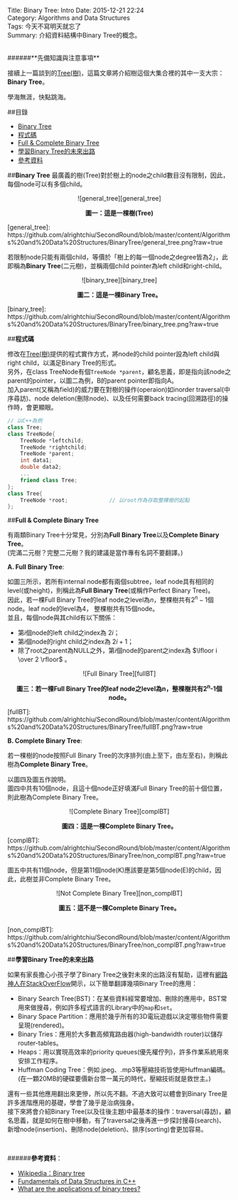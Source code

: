 Title: Binary Tree: Intro 
Date: 2015-12-21 22:24  
Category: Algorithms and Data Structures  
Tags: 今天不寫明天就忘了  
Summary: 介紹資料結構中Binary Tree的概念。



</br>
######**先備知識與注意事項**

接續上一篇談到的[Tree(樹)](http://alrightchiu.github.io/SecondRound/treeshu.html)，這篇文章將介紹樹這個大集合裡的其中一支大宗：**Binary Tree**。

學海無涯，快點跳海。
</br>

##目錄
* [Binary Tree](#bt) 
* [程式碼](#code)   
* [Full & Complete Binary Tree](#fullcomplete) 
* [學習Binary Tree的未來出路](#application)
* [參考資料](#ref)

 <a name="bt"></a>
 
##**Binary Tree**
最廣義的樹(Tree)對於樹上的node之child數目沒有限制，因此，每個node可以有多個child。

<center>  
![general_tree][general_tree]

**圖一：這是一棵樹(Tree)**
</center>  
[general_tree]: https://github.com/alrightchiu/SecondRound/blob/master/content/Algorithms%20and%20Data%20Structures/BinaryTree/general_tree.png?raw=true


若限制node只能有兩個child，等價於「樹上的每一個node之degree皆為2」，此即稱為**Binary Tree**(二元樹)，並稱兩個child pointer為left child和right-child。

<center>  
![binary_tree][binary_tree] 

**圖二：這是一棵Binary Tree。**
</center>
[binary_tree]: https://github.com/alrightchiu/SecondRound/blob/master/content/Algorithms%20and%20Data%20Structures/BinaryTree/binary_tree.png?raw=true


 <a name="code"></a>
##**程式碼**

修改在[Tree(樹)](http://alrightchiu.github.io/SecondRound/treeshu.html#code)提供的程式實作方式，將node的child pointer設為left child與right child，以滿足Binary Tree的形式。  
另外，在class TreeNode有個`TreeNode *parent`，顧名思義，即是指向該node之parent的pointer，以圖二為例，B的parent pointer即指向A。  
加入parent(又稱為field)的威力要在對樹的操作(operaion)如inorder traversal(中序尋訪)、node deletion(刪除node)、以及任何需要back tracing(回溯路徑)的操作時，會更顯眼。

```cpp
// 以C++為例
class Tree;
class TreeNode{
	TreeNode *leftchild;		 
	TreeNode *rightchild;		
	TreeNode *parent;			
	int data1;					
	double data2;
	...
	friend class Tree;
};
class Tree{
	TreeNode *root;				// 以root作為存取整棵樹的起點
};
```

 <a name="fullcomplete"></a>

##**Full & Complete Binary Tree**  

有兩類Binary Tree十分常見，分別為**Full Binary Tree**以及**Complete Binary Tree**。  
(完滿二元樹？完整二元樹？我的建議是當作專有名詞不要翻譯。) 
 
**A. Full Binary Tree**:  

如圖三所示，若所有internal node都有兩個subtree，leaf node具有相同的level(或height)，則稱此為**Full Binary Tree**(或稱作Perfect Binary Tree)。  
因此，若一棵Full Binary Tree的leaf node之level為$n$，整棵樹共有$2^n-1$個node。leaf node的level為4， 整棵樹共有15個node。  
並且，每個node與其child有以下關係：

* 第$i$個node的left child之index為 $2i$；
* 第$i$個node的right child之index為 $2i+1$；
* 除了root之parent為NULL之外，第$i$個node的parent之index為 $\lfloor i \over 2 \rfloor$ 。

<center>
![Full Binary Tree][fullBT]  

**圖三：若一棵Full Binary Tree的leaf node之level為n，整棵樹共有2<sup>n</sup>-1個node。**  
</center>   
[fullBT]: https://github.com/alrightchiu/SecondRound/blob/master/content/Algorithms%20and%20Data%20Structures/BinaryTree/fullBT.png?raw=true  


**B. Complete Binary Tree**:

若一棵樹的node按照Full Binary Tree的次序排列(由上至下，由左至右)，則稱此樹為**Complete Binary Tree**。  

以圖四及圖五作說明。  
圖四中共有10個node，且這十個node正好填滿Full Binary Tree的前十個位置，則此樹為Complete Binary Tree。  

<center>
![Complete Binary Tree][complBT]  

**圖四：這是一棵Complete Binary Tree。**
</center>  
[complBT]: https://github.com/alrightchiu/SecondRound/blob/master/content/Algorithms%20and%20Data%20Structures/BinaryTree/non_complBT.png?raw=true

圖五中共有11個node，但是第11個node(K)應該要是第5個node(E)的child，因此，此樹並非Complete Binary Tree。

<center>
![Not Complete Binary Tree][non_complBT]  

**圖五：這不是一棵Complete Binary Tree。**
</center>
</br> 
[non_complBT]: https://github.com/alrightchiu/SecondRound/blob/master/content/Algorithms%20and%20Data%20Structures/BinaryTree/non_complBT.png?raw=true

 <a name="application"></a>

##**學習Binary Tree的未來出路**

如果有家長擔心小孩子學了Binary Tree之後對未來的出路沒有幫助，這裡有[網路神人在StackOverFlow](http://stackoverflow.com/questions/2130416/what-are-the-applications-of-binary-trees)開示，以下簡單翻譯幾項Binary Tree的應用：

* Binary Search Tree(BST)：在某些資料經常要增加、刪除的應用中，BST常用來做搜尋，例如許多程式語言的Library中的`map`和`set`。
* Binary Space Partition：應用於幾乎所有的3D電玩遊戲以決定哪些物件需要呈現(rendered)。
* Binary Tries：應用於大多數高頻寬路由器(high-bandwidth router)以儲存router-tables。
* Heaps：用以實現高效率的priority queues(優先權佇列)，許多作業系統用來安排工作程序。
* Huffman Coding Tree：例如.jpeg、.mp3等壓縮技術皆使用Huffman編碼。(在一顆20MB的硬碟要價新台幣一萬元的時代，壓縮技術就是救世主。)  

還有一些其他應用翻出來更慘，所以先不翻。不過大致可以體會到Binary Tree是許多進階應用的基礎，學會了幾乎是治病強身。  
接下來將會介紹Binary Tree(以及往後主題)中最基本的操作：traversal(尋訪)，顧名思義，就是如何在樹中移動，有了traversal之後再進一步探討搜尋(search)、新增node(insertion)、刪除node(deletion)、排序(sorting)會更加容易。

</br>
<a name="ref"></a>

######**參考資料**：
* [Wikipedia：Binary tree](https://en.wikipedia.org/wiki/Binary_tree)
* [Fundamentals of Data Structures in C++](http://www.amazon.com/Fundamentals-Data-Structures-Ellis-Horowitz/dp/0929306376)  
* [What are the applications of binary trees?](http://stackoverflow.com/questions/2130416/what-are-the-applications-of-binary-trees)

</br>






